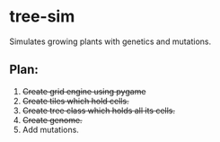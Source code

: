 # tree-sim
 Simulates growing plants with genetics and mutations.

## Plan:
1. ~~Create grid engine using pygame~~
2. ~~Create tiles which hold cells.~~
3. ~~Create tree class which holds all its cells.~~
4. ~~Create genome.~~ 
5. Add mutations.